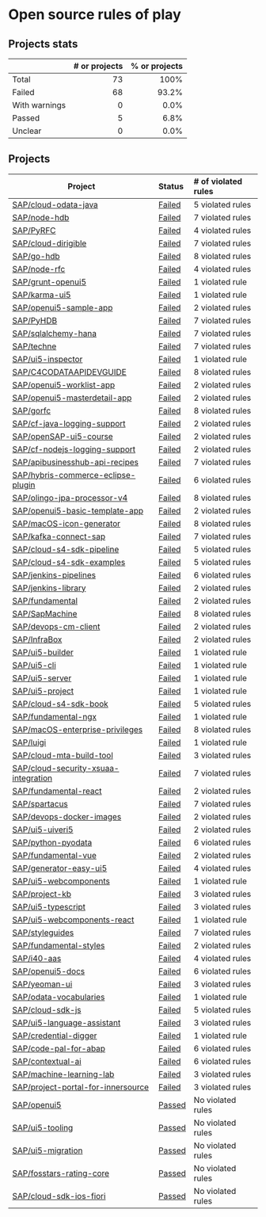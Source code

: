 # Open source rules of play

## Projects stats

|               | # or projects                    | % or projects                      |
| :------------ | -------------------------------: | ---------------------------------: |
| Total         |             73 |                               100% |
| Failed        |         68 |         93.2% |
| With warnings |  0 |  0.0% |
| Passed        |         5 |         6.8% |
| Unclear       |        0 |        0.0% |

## Projects

| Project  | Status | # of violated rules |
| -------  | :----- | :------------------ |
| [SAP/cloud-odata-java](https://github.com/SAP/cloud-odata-java) | [Failed](SAP/cloud-odata-java.md) | 5 violated rules |
| [SAP/node-hdb](https://github.com/SAP/node-hdb) | [Failed](SAP/node-hdb.md) | 7 violated rules |
| [SAP/PyRFC](https://github.com/SAP/PyRFC) | [Failed](SAP/PyRFC.md) | 4 violated rules |
| [SAP/cloud-dirigible](https://github.com/SAP/cloud-dirigible) | [Failed](SAP/cloud-dirigible.md) | 7 violated rules |
| [SAP/go-hdb](https://github.com/SAP/go-hdb) | [Failed](SAP/go-hdb.md) | 8 violated rules |
| [SAP/node-rfc](https://github.com/SAP/node-rfc) | [Failed](SAP/node-rfc.md) | 4 violated rules |
| [SAP/grunt-openui5](https://github.com/SAP/grunt-openui5) | [Failed](SAP/grunt-openui5.md) | 1 violated rule |
| [SAP/karma-ui5](https://github.com/SAP/karma-ui5) | [Failed](SAP/karma-ui5.md) | 1 violated rule |
| [SAP/openui5-sample-app](https://github.com/SAP/openui5-sample-app) | [Failed](SAP/openui5-sample-app.md) | 2 violated rules |
| [SAP/PyHDB](https://github.com/SAP/PyHDB) | [Failed](SAP/PyHDB.md) | 7 violated rules |
| [SAP/sqlalchemy-hana](https://github.com/SAP/sqlalchemy-hana) | [Failed](SAP/sqlalchemy-hana.md) | 7 violated rules |
| [SAP/techne](https://github.com/SAP/techne) | [Failed](SAP/techne.md) | 7 violated rules |
| [SAP/ui5-inspector](https://github.com/SAP/ui5-inspector) | [Failed](SAP/ui5-inspector.md) | 1 violated rule |
| [SAP/C4CODATAAPIDEVGUIDE](https://github.com/SAP/C4CODATAAPIDEVGUIDE) | [Failed](SAP/C4CODATAAPIDEVGUIDE.md) | 8 violated rules |
| [SAP/openui5-worklist-app](https://github.com/SAP/openui5-worklist-app) | [Failed](SAP/openui5-worklist-app.md) | 2 violated rules |
| [SAP/openui5-masterdetail-app](https://github.com/SAP/openui5-masterdetail-app) | [Failed](SAP/openui5-masterdetail-app.md) | 2 violated rules |
| [SAP/gorfc](https://github.com/SAP/gorfc) | [Failed](SAP/gorfc.md) | 8 violated rules |
| [SAP/cf-java-logging-support](https://github.com/SAP/cf-java-logging-support) | [Failed](SAP/cf-java-logging-support.md) | 2 violated rules |
| [SAP/openSAP-ui5-course](https://github.com/SAP/openSAP-ui5-course) | [Failed](SAP/openSAP-ui5-course.md) | 2 violated rules |
| [SAP/cf-nodejs-logging-support](https://github.com/SAP/cf-nodejs-logging-support) | [Failed](SAP/cf-nodejs-logging-support.md) | 2 violated rules |
| [SAP/apibusinesshub-api-recipes](https://github.com/SAP/apibusinesshub-api-recipes) | [Failed](SAP/apibusinesshub-api-recipes.md) | 7 violated rules |
| [SAP/hybris-commerce-eclipse-plugin](https://github.com/SAP/hybris-commerce-eclipse-plugin) | [Failed](SAP/hybris-commerce-eclipse-plugin.md) | 6 violated rules |
| [SAP/olingo-jpa-processor-v4](https://github.com/SAP/olingo-jpa-processor-v4) | [Failed](SAP/olingo-jpa-processor-v4.md) | 8 violated rules |
| [SAP/openui5-basic-template-app](https://github.com/SAP/openui5-basic-template-app) | [Failed](SAP/openui5-basic-template-app.md) | 2 violated rules |
| [SAP/macOS-icon-generator](https://github.com/SAP/macOS-icon-generator) | [Failed](SAP/macOS-icon-generator.md) | 8 violated rules |
| [SAP/kafka-connect-sap](https://github.com/SAP/kafka-connect-sap) | [Failed](SAP/kafka-connect-sap.md) | 7 violated rules |
| [SAP/cloud-s4-sdk-pipeline](https://github.com/SAP/cloud-s4-sdk-pipeline) | [Failed](SAP/cloud-s4-sdk-pipeline.md) | 5 violated rules |
| [SAP/cloud-s4-sdk-examples](https://github.com/SAP/cloud-s4-sdk-examples) | [Failed](SAP/cloud-s4-sdk-examples.md) | 5 violated rules |
| [SAP/jenkins-pipelines](https://github.com/SAP/jenkins-pipelines) | [Failed](SAP/jenkins-pipelines.md) | 6 violated rules |
| [SAP/jenkins-library](https://github.com/SAP/jenkins-library) | [Failed](SAP/jenkins-library.md) | 2 violated rules |
| [SAP/fundamental](https://github.com/SAP/fundamental) | [Failed](SAP/fundamental.md) | 2 violated rules |
| [SAP/SapMachine](https://github.com/SAP/SapMachine) | [Failed](SAP/SapMachine.md) | 8 violated rules |
| [SAP/devops-cm-client](https://github.com/SAP/devops-cm-client) | [Failed](SAP/devops-cm-client.md) | 2 violated rules |
| [SAP/InfraBox](https://github.com/SAP/InfraBox) | [Failed](SAP/InfraBox.md) | 2 violated rules |
| [SAP/ui5-builder](https://github.com/SAP/ui5-builder) | [Failed](SAP/ui5-builder.md) | 1 violated rule |
| [SAP/ui5-cli](https://github.com/SAP/ui5-cli) | [Failed](SAP/ui5-cli.md) | 1 violated rule |
| [SAP/ui5-server](https://github.com/SAP/ui5-server) | [Failed](SAP/ui5-server.md) | 1 violated rule |
| [SAP/ui5-project](https://github.com/SAP/ui5-project) | [Failed](SAP/ui5-project.md) | 1 violated rule |
| [SAP/cloud-s4-sdk-book](https://github.com/SAP/cloud-s4-sdk-book) | [Failed](SAP/cloud-s4-sdk-book.md) | 5 violated rules |
| [SAP/fundamental-ngx](https://github.com/SAP/fundamental-ngx) | [Failed](SAP/fundamental-ngx.md) | 1 violated rule |
| [SAP/macOS-enterprise-privileges](https://github.com/SAP/macOS-enterprise-privileges) | [Failed](SAP/macOS-enterprise-privileges.md) | 8 violated rules |
| [SAP/luigi](https://github.com/SAP/luigi) | [Failed](SAP/luigi.md) | 1 violated rule |
| [SAP/cloud-mta-build-tool](https://github.com/SAP/cloud-mta-build-tool) | [Failed](SAP/cloud-mta-build-tool.md) | 3 violated rules |
| [SAP/cloud-security-xsuaa-integration](https://github.com/SAP/cloud-security-xsuaa-integration) | [Failed](SAP/cloud-security-xsuaa-integration.md) | 7 violated rules |
| [SAP/fundamental-react](https://github.com/SAP/fundamental-react) | [Failed](SAP/fundamental-react.md) | 2 violated rules |
| [SAP/spartacus](https://github.com/SAP/spartacus) | [Failed](SAP/spartacus.md) | 7 violated rules |
| [SAP/devops-docker-images](https://github.com/SAP/devops-docker-images) | [Failed](SAP/devops-docker-images.md) | 2 violated rules |
| [SAP/ui5-uiveri5](https://github.com/SAP/ui5-uiveri5) | [Failed](SAP/ui5-uiveri5.md) | 2 violated rules |
| [SAP/python-pyodata](https://github.com/SAP/python-pyodata) | [Failed](SAP/python-pyodata.md) | 6 violated rules |
| [SAP/fundamental-vue](https://github.com/SAP/fundamental-vue) | [Failed](SAP/fundamental-vue.md) | 2 violated rules |
| [SAP/generator-easy-ui5](https://github.com/SAP/generator-easy-ui5) | [Failed](SAP/generator-easy-ui5.md) | 4 violated rules |
| [SAP/ui5-webcomponents](https://github.com/SAP/ui5-webcomponents) | [Failed](SAP/ui5-webcomponents.md) | 1 violated rule |
| [SAP/project-kb](https://github.com/SAP/project-kb) | [Failed](SAP/project-kb.md) | 3 violated rules |
| [SAP/ui5-typescript](https://github.com/SAP/ui5-typescript) | [Failed](SAP/ui5-typescript.md) | 3 violated rules |
| [SAP/ui5-webcomponents-react](https://github.com/SAP/ui5-webcomponents-react) | [Failed](SAP/ui5-webcomponents-react.md) | 1 violated rule |
| [SAP/styleguides](https://github.com/SAP/styleguides) | [Failed](SAP/styleguides.md) | 7 violated rules |
| [SAP/fundamental-styles](https://github.com/SAP/fundamental-styles) | [Failed](SAP/fundamental-styles.md) | 2 violated rules |
| [SAP/i40-aas](https://github.com/SAP/i40-aas) | [Failed](SAP/i40-aas.md) | 4 violated rules |
| [SAP/openui5-docs](https://github.com/SAP/openui5-docs) | [Failed](SAP/openui5-docs.md) | 6 violated rules |
| [SAP/yeoman-ui](https://github.com/SAP/yeoman-ui) | [Failed](SAP/yeoman-ui.md) | 3 violated rules |
| [SAP/odata-vocabularies](https://github.com/SAP/odata-vocabularies) | [Failed](SAP/odata-vocabularies.md) | 1 violated rule |
| [SAP/cloud-sdk-js](https://github.com/SAP/cloud-sdk-js) | [Failed](SAP/cloud-sdk-js.md) | 5 violated rules |
| [SAP/ui5-language-assistant](https://github.com/SAP/ui5-language-assistant) | [Failed](SAP/ui5-language-assistant.md) | 3 violated rules |
| [SAP/credential-digger](https://github.com/SAP/credential-digger) | [Failed](SAP/credential-digger.md) | 1 violated rule |
| [SAP/code-pal-for-abap](https://github.com/SAP/code-pal-for-abap) | [Failed](SAP/code-pal-for-abap.md) | 6 violated rules |
| [SAP/contextual-ai](https://github.com/SAP/contextual-ai) | [Failed](SAP/contextual-ai.md) | 6 violated rules |
| [SAP/machine-learning-lab](https://github.com/SAP/machine-learning-lab) | [Failed](SAP/machine-learning-lab.md) | 3 violated rules |
| [SAP/project-portal-for-innersource](https://github.com/SAP/project-portal-for-innersource) | [Failed](SAP/project-portal-for-innersource.md) | 3 violated rules |
| [SAP/openui5](https://github.com/SAP/openui5) | [Passed](SAP/openui5.md) | No violated rules |
| [SAP/ui5-tooling](https://github.com/SAP/ui5-tooling) | [Passed](SAP/ui5-tooling.md) | No violated rules |
| [SAP/ui5-migration](https://github.com/SAP/ui5-migration) | [Passed](SAP/ui5-migration.md) | No violated rules |
| [SAP/fosstars-rating-core](https://github.com/SAP/fosstars-rating-core) | [Passed](SAP/fosstars-rating-core.md) | No violated rules |
| [SAP/cloud-sdk-ios-fiori](https://github.com/SAP/cloud-sdk-ios-fiori) | [Passed](SAP/cloud-sdk-ios-fiori.md) | No violated rules |

